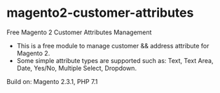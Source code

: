 # magento2-customer-attributes
Free Magento 2 Customer Attributes Management

- This is a free module to manage customer && address attribute for Magento 2. 
- Some simple attribute types are supported such as: Text, Text Area, Date, Yes/No, Multiple Select, Dropdown.

Build on: Magento 2.3.1, PHP 7.1